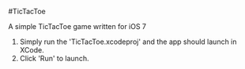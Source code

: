 #TicTacToe

A simple TicTacToe game written for iOS 7

1. Simply run the 'TicTacToe.xcodeproj' and the app should launch in XCode.
2. Click 'Run' to launch.